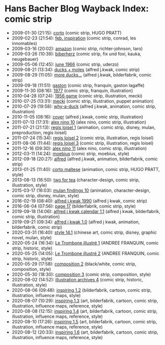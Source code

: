 # Hans Bacher Blog Wayback Index: comic strip

* 2009-01-30 (21:15): [corto](https://web.archive.org/web/https://one1more2time3.wordpress.com/2009/01/30/corto/) (comic strip, HUGO PRATT)
* 2009-02-23 (21:54): [feb. inspiration](https://web.archive.org/web/https://one1more2time3.wordpress.com/2009/02/23/feb-inspiration/) (comic strip, conrad, les innomables)
* 2009-03-16 (20:02): [amazon](https://web.archive.org/web/https://one1more2time3.wordpress.com/2009/03/16/amazon/) (comic strip, richter-johnson, taro)
* 2009-03-26 (10:39): [biberherz](https://web.archive.org/web/https://one1more2time3.wordpress.com/2009/03/26/biberherz/) (comic strip, fix und foxi, kauka, neugebauer)
* 2009-05-06 (12:45): [june 1966](https://web.archive.org/web/https://one1more2time3.wordpress.com/2009/05/06/june-1966/) (comic strip, uderzo)
* 2009-08-21 (13:34): [ducks + moles](https://web.archive.org/web/https://one1more2time3.wordpress.com/2009/08/21/ducks-moles/) (alfred j.kwak, comic strip)
* 2009-08-29 (11:05): [more ducks…](https://web.archive.org/web/https://one1more2time3.wordpress.com/2009/08/29/more-ducks/) (alfred j.kwak, bilderfabrik, comic strip)
* 2009-09-18 (11:51): [gaston](https://web.archive.org/web/https://one1more2time3.wordpress.com/2009/09/18/gaston/) (comic strip, franquin, gaston lagaffe)
* 2009-11-30 (08:16): [1977](https://web.archive.org/web/https://one1more2time3.wordpress.com/2009/11/30/1977/) (comic strip, franquin, illustration)
* 2010-04-28 (07:24): [1956 game](https://web.archive.org/web/https://one1more2time3.wordpress.com/2010/04/28/1956-game/) (comic strip, illustration, mecki)
* 2010-07-25 (13:31): [mecki](https://web.archive.org/web/https://one1more2time3.wordpress.com/2010/07/25/mecki/) (comic strip, illustration, puppet animation)
* 2010-07-29 (19:58): [why-a-duck](https://web.archive.org/web/https://one1more2time3.wordpress.com/2010/07/29/why-a-duck/) (alfred j.kwak, animation, comic strip, illustration)
* 2010-11-05 (08:16): [cover](https://web.archive.org/web/https://one1more2time3.wordpress.com/2010/11/05/cover/) (alfred j.kwak, comic strip, illustration)
* 2011-07-13 (17:31): [alex nino 10](https://web.archive.org/web/https://one1more2time3.wordpress.com/2011/07/13/alex-nino-10/) (alex nino, comic strip, illustration)
* 2011-07-21 (21:13): [regis loisel 1](https://web.archive.org/web/https://one1more2time3.wordpress.com/2011/07/21/regis-loisel-1/) (animation, comic strip, disney, mulan, preproduction, regis loisel)
* 2011-07-24 (15:34): [regis loisel 2](https://web.archive.org/web/https://one1more2time3.wordpress.com/2011/07/24/regis-loisel-2/) (comic strip, illustration, regis loisel)
* 2011-08-06 (11:44): [regis loisel 3](https://web.archive.org/web/https://one1more2time3.wordpress.com/2011/08/06/regis-loisel-3/) (comic strip, illustration, regis loisel)
* 2011-12-16 (09:30): [alex nino 11](https://web.archive.org/web/https://one1more2time3.wordpress.com/2011/12/16/alex-nino-11/) (alex nino, comic strip, illustration)
* 2012-03-11 (14:24): [moebius](https://web.archive.org/web/https://one1more2time3.wordpress.com/2012/03/11/moebius/) (comic strip, moebius, style)
* 2012-09-18 (20:27): [alfred](https://web.archive.org/web/https://one1more2time3.wordpress.com/2012/09/18/alfred/) (alfred j.kwak, animation, bilderfabrik, comic strip)
* 2013-01-25 (11:40): [corto maltese](https://web.archive.org/web/https://one1more2time3.wordpress.com/2013/01/25/corto-maltese/) (animation, comic strip, HUGO PRATT, style)
* 2013-08-13 (16:50): [two for tea](https://web.archive.org/web/https://one1more2time3.wordpress.com/2013/08/13/two-for-tea/) (character-design, comic strip, illustration, style)
* 2015-03-17 (16:03): [mulan findings 10](https://web.archive.org/web/https://one1more2time3.wordpress.com/2015/03/17/mulan-findings-10/) (animation, character-design, comic strip, disney, mulan, style)
* 2016-02-19 (08:40): [alfred j.kwak 1990](https://web.archive.org/web/https://one1more2time3.wordpress.com/2016/02/19/alfred-j-kwak-1990/) (alfred j kwak, comic strip)
* 2016-06-04 (07:56): [page 17](https://web.archive.org/web/https://one1more2time3.wordpress.com/2016/06/04/page-17/) (bilderfabrik, comic strip, style)
* 2019-09-18 (14:06): [alfred j kwak calendar 1.1](https://web.archive.org/web/https://one1more2time3.wordpress.com/2019/09/18/alfred-j-kwak-calendar-1-1/) (alfred j kwak, bilderfabrik, comic strip, illustration)
* 2019-09-21 (09:34): [alfred j kwak 1.0](https://web.archive.org/web/https://one1more2time3.wordpress.com/2019/09/21/alfred-j-kwak-1-0/) (alfred j kwak, animation, bilderfabrik, comic strip)
* 2020-03-31 (16:40): [style 14.1](https://web.archive.org/web/https://one1more2time3.wordpress.com/2020/03/31/style-14-1/) (chinese art, comic strip, disney, graphic novel, mulan, style)
* 2020-05-24 (16:34): [Le Trombone illustré 1](https://web.archive.org/web/https://one1more2time3.wordpress.com/2020/05/24/le-trombone-illustre-1/) (ANDREE FRANQUIN, comic strip, historic, style)
* 2020-05-25 (14:05): [Le Trombone illustré 2](https://web.archive.org/web/https://one1more2time3.wordpress.com/2020/05/25/le-trombone-illustre-2/) (ANDREE FRANQUIN, comic strip, historic, style)
* 2020-05-29 (17:58): [composition 2](https://web.archive.org/web/https://one1more2time3.wordpress.com/2020/05/29/composition-2/) (black/white, comic strip, composition, style)
* 2020-05-30 (18:30): [composition 3](https://web.archive.org/web/https://one1more2time3.wordpress.com/2020/05/30/composition-3/) (comic strip, composition, style)
* 2020-08-02 (14:52): [illustration archives 4](https://web.archive.org/web/https://one1more2time3.wordpress.com/2020/08/02/illustration-archives-4/) (comic strip, historic, illustration, style)
* 2020-08-06 (09:48): [inspiring 1.2](https://web.archive.org/web/https://one1more2time3.wordpress.com/2020/08/06/inspiring-1-2/) (bilderfabrik, cartoon, comic strip, illustration, influence maps, style)
* 2020-08-07 (10:29): [inspiring 1.3](https://web.archive.org/web/https://one1more2time3.wordpress.com/2020/08/07/inspiring-1-3/) (art, bilderfabrik, cartoon, comic strip, illustration, influence maps, reference, style)
* 2020-08-08 (12:15): [inspiring 1.4](https://web.archive.org/web/https://one1more2time3.wordpress.com/2020/08/08/inspiring-1-4/) (art, bilderfabrik, cartoon, comic strip, illustration, influence maps, reference, style)
* 2020-08-10 (17:26): [inspiring 1.5](https://web.archive.org/web/https://one1more2time3.wordpress.com/2020/08/10/inspiring-1-5/) (art, bilderfabrik, cartoon, comic strip, illustration, influence maps, reference, style)
* 2020-08-12 (20:33): [inspiring 1.6](https://web.archive.org/web/https://one1more2time3.wordpress.com/2020/08/12/inspiring-1-6/) (art, bilderfabrik, cartoon, comic strip, illustration, influence maps, reference, style)